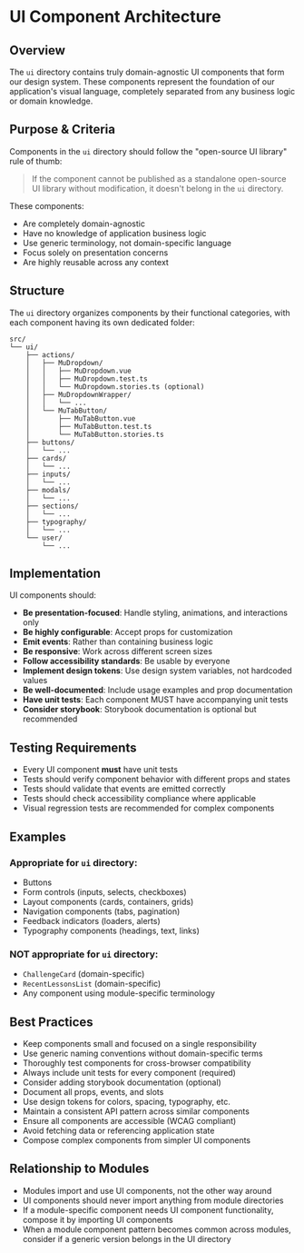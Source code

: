 # UI Component Architecture

## Overview

The `ui` directory contains truly domain-agnostic UI components that form our design system. These components represent the foundation of our application's visual language, completely separated from any business logic or domain knowledge.

## Purpose & Criteria

Components in the `ui` directory should follow the "open-source UI library" rule of thumb:

> If the component cannot be published as a standalone open-source UI library without modification, it doesn't belong in the `ui` directory.

These components:

- Are completely domain-agnostic
- Have no knowledge of application business logic
- Use generic terminology, not domain-specific language
- Focus solely on presentation concerns
- Are highly reusable across any context

## Structure

The `ui` directory organizes components by their functional categories, with each component having its own dedicated folder:

```
src/
└── ui/
    ├── actions/
    │   ├── MuDropdown/
    │   │   ├── MuDropdown.vue
    │   │   ├── MuDropdown.test.ts
    │   │   └── MuDropdown.stories.ts (optional)
    │   ├── MuDropdownWrapper/
    │   │   └── ...
    │   └── MuTabButton/
    │       ├── MuTabButton.vue
    │       ├── MuTabButton.test.ts
    │       └── MuTabButton.stories.ts
    ├── buttons/
    │   └── ...
    ├── cards/
    │   └── ...
    ├── inputs/
    │   └── ...
    ├── modals/
    │   └── ...
    ├── sections/
    │   └── ...
    ├── typography/
    │   └── ...
    └── user/
        └── ...
```

## Implementation

UI components should:

- **Be presentation-focused**: Handle styling, animations, and interactions only
- **Be highly configurable**: Accept props for customization
- **Emit events**: Rather than containing business logic
- **Be responsive**: Work across different screen sizes
- **Follow accessibility standards**: Be usable by everyone
- **Implement design tokens**: Use design system variables, not hardcoded values
- **Be well-documented**: Include usage examples and prop documentation
- **Have unit tests**: Each component MUST have accompanying unit tests
- **Consider storybook**: Storybook documentation is optional but recommended

## Testing Requirements

- Every UI component **must** have unit tests
- Tests should verify component behavior with different props and states
- Tests should validate that events are emitted correctly
- Tests should check accessibility compliance where applicable
- Visual regression tests are recommended for complex components

## Examples

### Appropriate for `ui` directory:

- Buttons
- Form controls (inputs, selects, checkboxes)
- Layout components (cards, containers, grids)
- Navigation components (tabs, pagination)
- Feedback indicators (loaders, alerts)
- Typography components (headings, text, links)

### NOT appropriate for `ui` directory:

- `ChallengeCard` (domain-specific)
- `RecentLessonsList` (domain-specific)
- Any component using module-specific terminology

## Best Practices

- Keep components small and focused on a single responsibility
- Use generic naming conventions without domain-specific terms
- Thoroughly test components for cross-browser compatibility
- Always include unit tests for every component (required)
- Consider adding storybook documentation (optional)
- Document all props, events, and slots
- Use design tokens for colors, spacing, typography, etc.
- Maintain a consistent API pattern across similar components
- Ensure all components are accessible (WCAG compliant)
- Avoid fetching data or referencing application state
- Compose complex components from simpler UI components

## Relationship to Modules

- Modules import and use UI components, not the other way around
- UI components should never import anything from module directories
- If a module-specific component needs UI component functionality, compose it by importing UI components
- When a module component pattern becomes common across modules, consider if a generic version belongs in the UI directory
